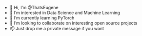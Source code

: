 - 👋 Hi, I’m @ThatsEugene
- 👀 I’m interested in Data Science and Machine Learning
- 🌱 I’m currently learning PyTorch
- 💞️ I’m looking to collaborate on interesting open source projects
- 📫 Just drop me a private message if you want
